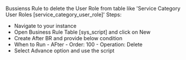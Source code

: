Bussienss Rule to delete the User Role from table like 'Service Category User Roles [service_category_user_role]'
Steps:
 - Navigate to your instance 
 - Open Business Rule Table [sys_script] and click on New
 - Create After BR and provide below condition
 - When to Run
        - AFter
        - Order: 100
        - Operation: Delete
  - Select Advance option and use the script
